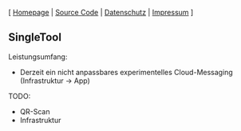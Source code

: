 \[ [Homepage](https://www.singletool.de/)
\| [Source Code](https://github.com/singletool/android/)
\| [Datenschutz](https://valentin.hilbig.de/dsgvo.php)
\| [Impressum](https://valentin.hilbig.de/)
\]

## SingleTool

Leistungsumfang:

- Derzeit ein nicht anpassbares experimentelles Cloud-Messaging (Infrastruktur -> App)

TODO:

- QR-Scan
- Infrastruktur

